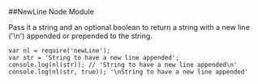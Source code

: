 ##NewLine Node Module

Pass it a string and an optional boolean to return a string with a new line ('\n') appended or prepended to the string. 

    var nl = require('newLine');
    var str = 'String to have a new line appended';
    console.log(nl(str)); // 'String to have a new line appended\n'
    console.log(nl(str, true)); '\nString to have a new line appended'
  
  
